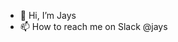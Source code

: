 - 👋 Hi, I’m Jays
- 📫 How to reach me on Slack @jays

<!---
jays-tiket/jays-tiket is a ✨ special ✨ repository because its `README.md` (this file) appears on your GitHub profile.
You can click the Preview link to take a look at your changes.
--->
